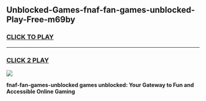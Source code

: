 
## Unblocked-Games-fnaf-fan-games-unblocked-Play-Free-m69by
<h3>
<a href="https://premium76.site?title=fnaf-fan-games-unblocked&ref=09A">CLICK TO PLAY</a></h3>
<hr>

<h3>
<a href="https://premium76.site?title=fnaf-fan-games-unblocked&ref=09A">CLICK 2 PLAY</a>
  
</h3>

<a href="https://premium76.site?title=fnaf-fan-games-unblocked&ref=09A"><img src="https://clearcache.store/games.png"></a>


**fnaf-fan-games-unblocked games unblocked: Your Gateway to Fun and Accessible Online Gaming**
